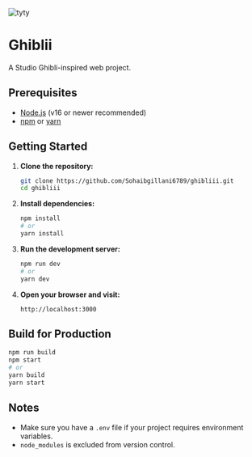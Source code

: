 



![tyty](https://github.com/user-attachments/assets/a36e3540-cb86-4ffb-9d72-5941258107c4)








# Ghiblii

A Studio Ghibli-inspired web project.

## Prerequisites

- [Node.js](https://nodejs.org/) (v16 or newer recommended)
- [npm](https://www.npmjs.com/) or [yarn](https://yarnpkg.com/)

## Getting Started

1. **Clone the repository:**
   ```bash
   git clone https://github.com/Sohaibgillani6789/ghibliii.git
   cd ghibliii
   ```

2. **Install dependencies:**
   ```bash
   npm install
   # or
   yarn install
   ```

3. **Run the development server:**
   ```bash
   npm run dev
   # or
   yarn dev
   ```

4. **Open your browser and visit:**
   ```
   http://localhost:3000
   ```

## Build for Production

```bash
npm run build
npm start
# or
yarn build
yarn start
```

## Notes

- Make sure you have a `.env` file if your project requires environment variables.
- `node_modules` is excluded from version control.
